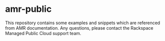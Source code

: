 # amr-public

This repository contains some examples and snippets which are referenced from AMR documentation.  Any questions, please contact the Rackspace Managed Public Cloud support team.